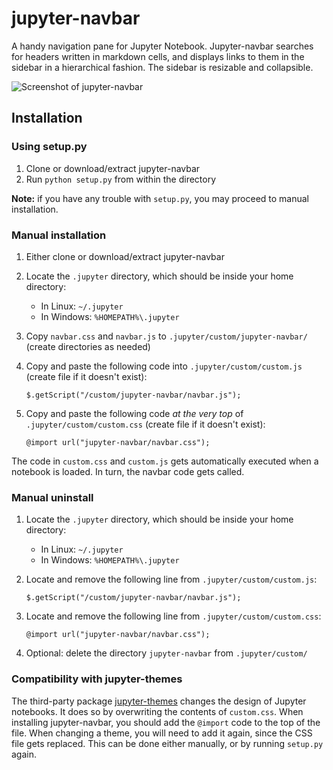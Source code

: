 # jupyter-navbar
A handy navigation pane for Jupyter Notebook.
Jupyter-navbar searches for headers written in markdown cells, and displays links to them in the sidebar in a hierarchical fashion. The sidebar is resizable and collapsible.

![Screenshot of jupyter-navbar](https://raw.githubusercontent.com/shoval/jupyter-navbar/master/screenshots/navbar_screenshot.png?v=3)

## Installation

### Using setup.py

1. Clone or download/extract jupyter-navbar
2. Run `python setup.py` from within the directory

__Note:__ if you have any trouble with `setup.py`, you may proceed to manual installation.

### Manual installation

1. Either clone or download/extract jupyter-navbar
2. Locate the `.jupyter` directory, which should be inside your home directory:
    * In Linux: `~/.jupyter`
    * In Windows: `%HOMEPATH%\.jupyter`
3. Copy `navbar.css` and `navbar.js` to `.jupyter/custom/jupyter-navbar/` (create directories as needed)
4. Copy and paste the following code into `.jupyter/custom/custom.js` (create file if it doesn't exist):

       $.getScript("/custom/jupyter-navbar/navbar.js");
    
5. Copy and paste the following code _at the very top_ of `.jupyter/custom/custom.css` (create file if it doesn't exist):

       @import url("jupyter-navbar/navbar.css");

The code in `custom.css` and `custom.js` gets automatically executed when a notebook is loaded. In turn, the navbar code gets called.

### Manual uninstall

1. Locate the `.jupyter` directory, which should be inside your home directory:
    * In Linux: `~/.jupyter`
    * In Windows: `%HOMEPATH%\.jupyter`
2. Locate and remove the following line from `.jupyter/custom/custom.js`:

       $.getScript("/custom/jupyter-navbar/navbar.js");
    
3. Locate and remove the following line from `.jupyter/custom/custom.css`:

       @import url("jupyter-navbar/navbar.css");
       
4. Optional: delete the directory `jupyter-navbar` from `.jupyter/custom/`

### Compatibility with jupyter-themes

The third-party package [jupyter-themes](https://github.com/dunovank/jupyter-themes) changes the design of Jupyter notebooks. It does so by overwriting the contents of `custom.css`. When installing jupyter-navbar, you should add the `@import` code to the top of the file. When changing a theme, you will need to add it again, since the CSS file gets replaced. This can be done either manually, or by running `setup.py` again.
